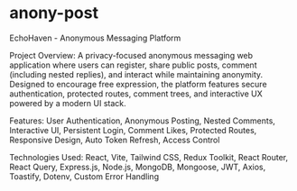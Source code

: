# anony-post

EchoHaven - Anonymous Messaging Platform


Project Overview:
                A privacy-focused anonymous messaging web application where users can register, share public posts, comment (including nested replies), and interact while maintaining anonymity. Designed to encourage free expression, the platform features secure authentication, protected routes, comment trees, and interactive UX powered by a modern UI stack.


                
Features:
                User Authentication, Anonymous Posting, Nested Comments, Interactive UI, Persistent Login, Comment Likes, Protected Routes, Responsive Design, Auto Token Refresh, Access Control


                
Technologies Used:
                React, Vite, Tailwind CSS, Redux Toolkit, React Router, React Query, Express.js, Node.js, MongoDB, Mongoose, JWT, Axios, Toastify, Dotenv, Custom Error Handling
